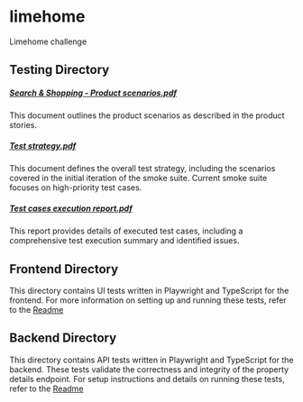 # limehome
Limehome challenge

## Testing Directory
##### [Search & Shopping - Product scenarios.pdf](./Testing%20/Search%20&%20Shopping%20-%20Product%20scenarios.pdf)

This document outlines the product scenarios as described in the product stories.

##### [Test strategy.pdf](./Testing%20/Test%20strategy.pdf)


This document defines the overall test strategy, including the scenarios covered in the initial iteration of the smoke suite. Current smoke suite focuses on high-priority test cases.

##### [Test cases execution report.pdf](./Testing%20/Test%20cases%20execution%20report.pdf)


This report provides details of executed test cases, including a comprehensive test execution summary and identified issues.

## Frontend Directory
This directory contains UI tests written in Playwright and TypeScript for the frontend. For more information on setting up and running these tests, refer to the [Readme](./Frontend/readme.md) 

## Backend Directory
This directory contains API tests written in Playwright and TypeScript for the backend. These tests validate the correctness and integrity of the property details endpoint. For setup instructions and details on running these tests, refer to the [Readme](./Backend/readme.md) 
